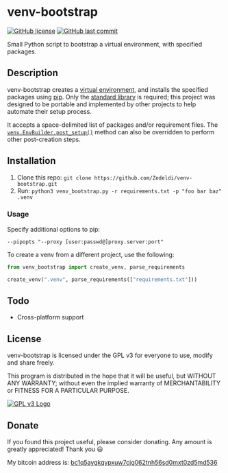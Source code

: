 # venv-bootstrap

[![GitHub license](https://img.shields.io/github/license/Zedeldi/venv-bootstrap?style=flat-square)](https://github.com/Zedeldi/venv-bootstrap/blob/master/LICENSE) [![GitHub last commit](https://img.shields.io/github/last-commit/Zedeldi/venv-bootstrap?style=flat-square)](https://github.com/Zedeldi/venv-bootstrap/commits)

Small Python script to bootstrap a virtual environment, with specified packages.

## Description

venv-bootstrap creates a [virtual environment](https://docs.python.org/3/library/venv.html), and installs the specified packages using [pip](https://pypi.org/project/pip/). Only the [standard library](https://docs.python.org/3/library/index.html) is required; this project was designed to be portable and implemented by other projects to help automate their setup process.

It accepts a space-delimited list of packages and/or requirement files. The [`venv.EnvBuilder.post_setup()`](https://docs.python.org/3/library/venv.html#venv.EnvBuilder.post_setup) method can also be overridden to perform other post-creation steps.

## Installation

1. Clone this repo: `git clone https://github.com/Zedeldi/venv-bootstrap.git`
2. Run: `python3 venv_bootstrap.py -r requirements.txt -p "foo bar baz" .venv`

### Usage

Specify additional options to pip:

`--pipopts "--proxy [user:passwd@]proxy.server:port"`

To create a venv from a different project, use the following:

```python
from venv_bootstrap import create_venv, parse_requirements

create_venv(".venv", parse_requirements(["requirements.txt"]))
```

## Todo

- Cross-platform support

## License

venv-bootstrap is licensed under the GPL v3 for everyone to use, modify and share freely.

This program is distributed in the hope that it will be useful, but WITHOUT ANY WARRANTY; without even the implied warranty of MERCHANTABILITY or FITNESS FOR A PARTICULAR PURPOSE.

[![GPL v3 Logo](https://www.gnu.org/graphics/gplv3-127x51.png)](https://www.gnu.org/licenses/gpl-3.0-standalone.html)

## Donate

If you found this project useful, please consider donating. Any amount is greatly appreciated! Thank you :smiley:

My bitcoin address is: [bc1q5aygkqypxuw7cjg062tnh56sd0mxt0zd5md536](bitcoin://bc1q5aygkqypxuw7cjg062tnh56sd0mxt0zd5md536)
